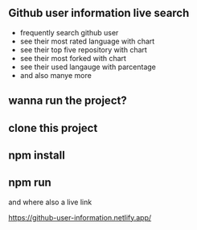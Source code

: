 ## Github user information live search

- frequently search github user
- see their most rated language with chart
- see their top five repository with chart
- see their most forked with chart
- see their used langauge with parcentage
- and also manye more

## wanna run the project?

## clone this project

## npm install

## npm run 

and where also a live link 

https://github-user-information.netlify.app/
